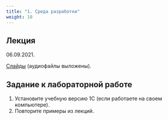 ```yaml
---
title: "1. Среда разработки"
weight: 10
---
```


## Лекция

06.09.2021.

<a target="_blank" rel="noopener noreferrer" href="../slides/ide.html">Слайды</a> (аудиофайлы выложены).

## Задание к лабораторной работе

1. Установите учебную версию 1С (если работаете на своем компьютере). 
2. Повторите примеры из лекций.
